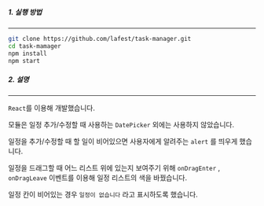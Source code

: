 ##### 1. 실행 방법

----------

```bash
git clone https://github.com/lafest/task-manager.git
cd task-mamager
npm install
npm start
```



##### 2. 설명

-------

`React`를 이용해 개발했습니다.

모듈은 일정 추가/수정할 때 사용하는 `DatePicker` 외에는 사용하지 않았습니다.

일정을 추가/수정할 때 할 일이 비어있으면 사용자에게 알려주는 `alert` 를 띄우게 했습니다.

일정을 드래그할 때 어느 리스트 위에 있는지 보여주기 위해 `onDragEnter` , `onDragLeave` 이벤트를 이용해 일정 리스트의 색을 바꿨습니다.

일정 칸이 비어있는 경우 `일정이 없습니다` 라고 표시하도록 했습니다.